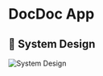 # DocDoc App


## :art: System Design
![System Design](https://github.com/TarekMohame-d/doc_doc/assets/99132524/7a609495-d1dd-43e2-a906-c04844e30e98)


